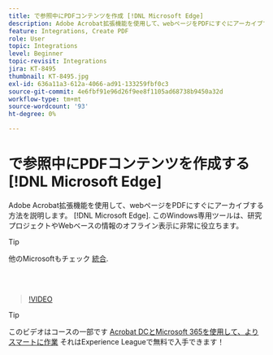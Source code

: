 ```yaml
---
title: で参照中にPDFコンテンツを作成 [!DNL Microsoft Edge]
description: Adobe Acrobat拡張機能を使用して、webページをPDFにすぐにアーカイブする方法を説明します。 [!DNL Microsoft Edge]
feature: Integrations, Create PDF
role: User
topic: Integrations
level: Beginner
topic-revisit: Integrations
jira: KT-8495
thumbnail: KT-8495.jpg
exl-id: 636a11a3-612a-4066-ad91-133259fbf0c3
source-git-commit: 4e6fbf91e96d26f9ee8f1105ad68738b9450a32d
workflow-type: tm+mt
source-wordcount: '93'
ht-degree: 0%

---
```


# で参照中にPDFコンテンツを作成する [!DNL Microsoft Edge]

Adobe Acrobat拡張機能を使用して、webページをPDFにすぐにアーカイブする方法を説明します。 [!DNL Microsoft Edge]. このWindows専用ツールは、研究プロジェクトやWebベースの情報のオフライン表示に非常に役立ちます。

>[!TIP]
>
>他のMicrosoftもチェック [統合](../integrate/integrate-overview.md#microsoft).

<br> 

>[!VIDEO](https://video.tv.adobe.com/v/337248?quality=12&learn=on&hidetitle=true)

>[!TIP]
>
>このビデオはコースの一部です [Acrobat DCとMicrosoft 365を使用して、よりスマートに作業](https://experienceleague.adobe.com/?recommended=Acrobat-U-1-2021.microsoft365) それはExperience Leagueで無料で入手できます！
